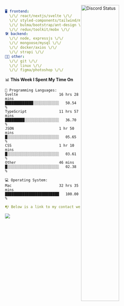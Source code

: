 
<a href="https://discord.com/users/279302975371870218" target="_blank">
    <img width="50%" align="right" alt="Discord Status" src="https://lanyard.cnrad.dev/api/279302975371870218?bg=161B22&borderRadius=5px%205px%200%200&hideTimestamp=true&idleMessage=Just%20chillin%27%20at%20the%20moment&animated=true">
</a>

```yaml
🖥️ frontend: 
  \/\/ react/nextjs/svelte \/\/
  \/\/ styled-components/tailwind/mui/
  \/\/ bulma/bootstrap/ant-design \/\/
  \/\/ redux/toolkit/mobx \/\/
🛠 backend: 
  \/\/ node, expressjs \/\/
  \/\/ mongoose/mysql \/\/
  \/\/ docker/axios \/\/
  \/\/ strapi \/\/
👨‍💻 other: 
  \/\/ git \/\/ 
  \/\/ linux \/\/
  \/\/ figma/photoshop \/\/
```
<!--START_SECTION:waka-->
📊 **This Week I Spent My Time On** 

```text
💬 Programming Languages: 
Svelte                   16 hrs 28 mins      █████████████░░░░░░░░░░░░   50.54 % 
TypeScript               11 hrs 57 mins      █████████░░░░░░░░░░░░░░░░   36.70 % 
JSON                     1 hr 50 mins        █░░░░░░░░░░░░░░░░░░░░░░░░   05.65 % 
CSS                      1 hr 10 mins        █░░░░░░░░░░░░░░░░░░░░░░░░   03.61 % 
Other                    46 mins             █░░░░░░░░░░░░░░░░░░░░░░░░   02.38 % 

💻 Operating System: 
Mac                      32 hrs 35 mins      █████████████████████████   100.00 % 
```


<!--END_SECTION:waka-->
```yaml
📭 Below is a link to my contact website 
```
<a href="https://mxns.xyz" target="_black"> <img src="https://img.shields.io/badge/website-161B22?style=for-the-badge&logo=About.me&logoColor=white"></img> <a/>
